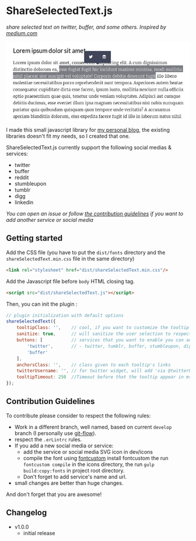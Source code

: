 # ShareSelectedText.js
*share selected text on twitter, buffer, and some others. Inspired by [medium.com](https://medium.com)*

![share selected text - ShareSelectedText.js](demo/sst.jpg)

I made this small javascript library for [my personal blog](http://vincent-loy.fr), the existing 
libraries doesn't fit my needs, so I created that one.

ShareSelectedText.js currently support the following social medias & services:
- twitter
- buffer
- reddit
- stumbleupon
- tumblr
- digg
- linkedin

*You can open an issue or follow [the contribution guidelines](#contribution-guidelines) if you want to add another service or social media*

## Getting started

Add the CSS file (you have to put the `dist/fonts` directory and the `shareSelectedText.min.css` file in the same directory)
```html
<link rel="stylesheet" href="dist/shareSelectedText.min.css"/>
```

Add the Javascript file before `body` HTML closing tag.
```html
<script src="dist/shareSelectedText.js"></script>
```

Then, you can init the plugin :
```javascript
// plugin initialization with default options
shareSelectedText({
    tooltipClass: '',    // cool, if you want to customize the tooltip
    sanitize: true,      // will sanitize the user selection to respect the Twitter Max length (recommended) 
    buttons: [           // services that you want to enable you can add : 
        'twitter',       // - twitter, tumblr, buffer, stumbleupon, digg, reddit, linkedin
        'buffer'
    ],
    anchorsClass: '',    // class given to each tooltip's links
    twitterUsername: '', // for twitter widget, will add 'via @twitterUsername' at the end of the tweet.
    tooltipTimeout: 250  //Timeout before that the tooltip appear in ms
});
```

## Contribution Guidelines
To contribute please consider to respect the following rules:
- Work in a different branch, well named, based on current `develop` branch (I personally use [git-flow](http://danielkummer.github.io/git-flow-cheatsheet/)).
- respect the `.erLintrc` rules.
- If you add a new social media or service: 
    - add the service or social media SVG icon in dev/icons
    - compile the font using [fontcustom](https://github.com/FontCustom/fontcustom) install fontcustom the run `fontcustom compile` in the icons directory, the run `gulp build:copy:fonts` in project root directory.
    - Don't forget to add service's name and url.
- small changes are better than huge changes.

And don't forget that you are awesome!

## Changelog
- v1.0.0
    - initial release
